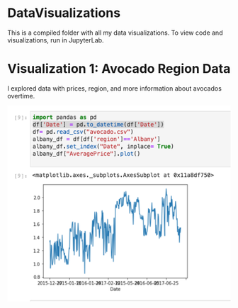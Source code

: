 # DataVisualizations

This is a compiled folder with all my data visualizations. To view code and visualizations, run in JupyterLab.

# Visualization 1: Avocado Region Data
I explored data with prices, region, and more information about avocados overtime.


![avocados](screenShot1.png)
